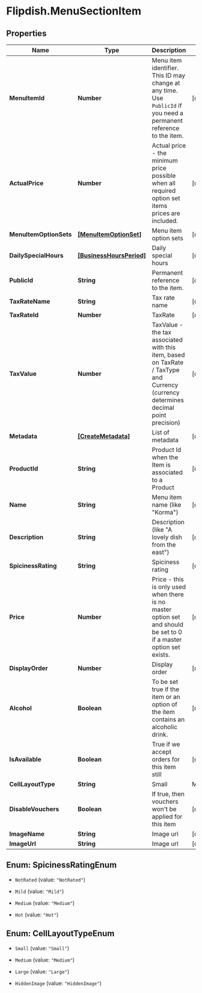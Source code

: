 # Flipdish.MenuSectionItem

## Properties
Name | Type | Description | Notes
------------ | ------------- | ------------- | -------------
**MenuItemId** | **Number** | Menu item identifier. This ID may change at any time. Use `PublicId` if you need a permanent reference to the item. | [optional] 
**ActualPrice** | **Number** | Actual price - the minimum price possible when all required option set items prices are included. | [optional] 
**MenuItemOptionSets** | [**[MenuItemOptionSet]**](MenuItemOptionSet.md) | Menu item option sets | [optional] 
**DailySpecialHours** | [**[BusinessHoursPeriod]**](BusinessHoursPeriod.md) | Daily special hours | [optional] 
**PublicId** | **String** | Permanent reference to the item. | [optional] 
**TaxRateName** | **String** | Tax rate name | [optional] 
**TaxRateId** | **Number** | TaxRate | [optional] 
**TaxValue** | **Number** | TaxValue - the tax associated with this item, based on TaxRate / TaxType and Currency (currency determines decimal point precision) | [optional] 
**Metadata** | [**[CreateMetadata]**](CreateMetadata.md) | List of metadata | [optional] 
**ProductId** | **String** | Product Id when the Item is associated to a Product | [optional] 
**Name** | **String** | Menu item name (like \"Korma\") | [optional] 
**Description** | **String** | Description (like \"A lovely dish from the east\") | [optional] 
**SpicinessRating** | **String** | Spiciness rating | [optional] 
**Price** | **Number** | Price - this is only used when there is no master option set and should be set to 0 if a master option set exists. | [optional] 
**DisplayOrder** | **Number** | Display order | [optional] 
**Alcohol** | **Boolean** | To be set true if the item or an option of the item contains an alcoholic drink. | [optional] 
**IsAvailable** | **Boolean** | True if we accept orders for this item still | [optional] 
**CellLayoutType** | **String** | Small | Medium | Large  Affects the layout of the menu. | [optional] 
**DisableVouchers** | **Boolean** | If true, then vouchers won't be applied for this item | [optional] 
**ImageName** | **String** | Image url | [optional] 
**ImageUrl** | **String** | Image url | [optional] 


<a name="SpicinessRatingEnum"></a>
## Enum: SpicinessRatingEnum


* `NotRated` (value: `"NotRated"`)

* `Mild` (value: `"Mild"`)

* `Medium` (value: `"Medium"`)

* `Hot` (value: `"Hot"`)




<a name="CellLayoutTypeEnum"></a>
## Enum: CellLayoutTypeEnum


* `Small` (value: `"Small"`)

* `Medium` (value: `"Medium"`)

* `Large` (value: `"Large"`)

* `HiddenImage` (value: `"HiddenImage"`)




